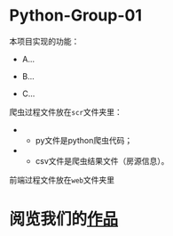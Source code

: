 # Python-Group-01

本项目实现的功能：

+ A...

+ B...

+ C...

爬虫过程文件放在`scr`文件夹里：
+ - py文件是python爬虫代码；
+ - csv文件是爬虫结果文件（房源信息）。

前端过程文件放在`web`文件夹里

# 阅览我们的[作品](https://github.com/Bingxin2779/Python-Group-01/blob/master/demo/WebPage-demo.html)

